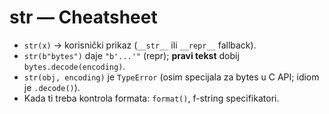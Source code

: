 # str — Cheatsheet

- `str(x)` → korisnički prikaz (`__str__` ili `__repr__` fallback).
- `str(b"bytes")` daje `"b'...'"` (repr); **pravi tekst** dobij `bytes.decode(encoding)`.
- `str(obj, encoding)` je `TypeError` (osim specijala za bytes u C API; idiom je `.decode()`).
- Kada ti treba kontrola formata: `format()`, f-string specifikatori.

